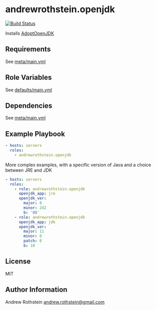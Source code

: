 andrewrothstein.openjdk
=========
[![Build Status](https://travis-ci.org/andrewrothstein/ansible-openjdk.svg?branch=master)](https://travis-ci.org/andrewrothstein/ansible-openjdk)

Installs [AdoptOpenJDK](https://adoptopenjdk.net/)

Requirements
------------

See [meta/main.yml](meta/main.yml)

Role Variables
--------------

See [defaults/main.yml](defaults/main.yml)

Dependencies
------------

See [meta/main.yml](meta/main.yml)

Example Playbook
----------------

```yml
- hosts: servers
  roles:
    - andrewrothstein.openjdk
```

More complex examples, with a specific version of Java and a choice between JRE and JDK

```yml
- hosts: servers
  roles:
    - role: andrewrothstein.openjdk
      openjdk_app: jre
      openjdk_ver:
        major: 8
        minor: 242
        b: '08'
    - role: andrewrothstein.openjdk
      openjdk_app: jdk
      openjdk_ver:
        major: 11
        minor: 0
        patch: 8
        b: 10
```


License
-------

MIT

Author Information
------------------

Andrew Rothstein <andrew.rothstein@gmail.com>
